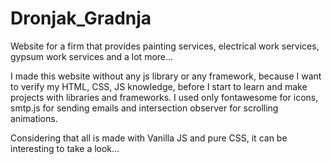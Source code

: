 # Dronjak_Gradnja
Website for a firm that provides painting services, electrical work services, gypsum work services and a lot more...

I made this website without any js library or any framework, because I want to verify my HTML, CSS, JS knowledge, before I start to learn and make projects with libraries and frameworks. I used only fontawesome for icons, smtp.js for sending emails and intersection observer for scrolling animations.

Considering that all is made with Vanilla JS and pure CSS, it can be interesting to take a look...

